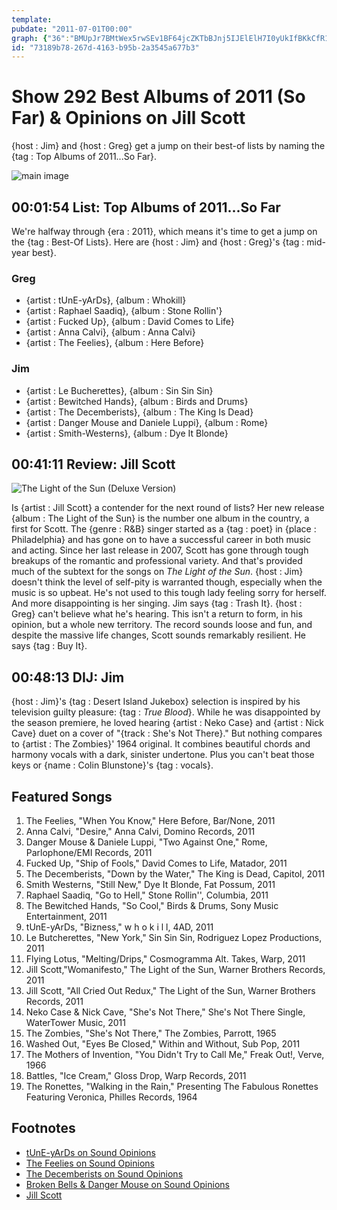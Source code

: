 ```yaml
---
template: 
pubdate: "2011-07-01T00:00"
graph: {"36":"BMUpJr7BMtWex5rwSEv1BF64jcZKTbBJnj5IJElElH7I0yUkIfBKkCfR1jyaBJRKGmo3fV1ScxUBLPeoBDWXTJLSQoH7OeSL3Ork","1WN":"BGBmOq0MRxBGBmOgqUbKBGBmOBGm2bBQsAMq0MRx97qipq0MRxBQsAMX6cfd97qipBHm1G","28D":"X6cfdqYVo9PfsKVqYVo9J06qNqoBuxJ06qNeYfkjJ06qNPfsKVeYfkjqoBuxPfsKVRl6BPRl6BPXCVjT8naS1XCVjT"}
id: "73189b78-267d-4163-b95b-2a3545a677b3"
---
```






# Show 292 Best Albums of 2011 (So Far) & Opinions on Jill Scott

{host : Jim} and {host : Greg} get a jump on their best-of lists by naming the {tag : Top Albums of 2011...So Far}.

![main image](https://static.soundopinions.org/images/2011/bestof2011sofar.jpg)



## 00:01:54 List: Top Albums of 2011...So Far

We're halfway through {era : 2011}, which means it's time to get a jump on the {tag : Best-Of Lists}. Here are {host : Jim} and {host : Greg}'s {tag : mid-year best}.


### Greg

- {artist : tUnE-yArDs}, {album : Whokill}
- {artist : Raphael Saadiq}, {album : Stone Rollin'}
- {artist : Fucked Up}, {album : David Comes to Life}
- {artist : Anna Calvi}, {album : Anna Calvi}
- {artist : The Feelies}, {album : Here Before}


### Jim

- {artist : Le Bucherettes}, {album : Sin Sin Sin}
- {artist : Bewitched Hands}, {album : Birds and Drums}
- {artist : The Decemberists}, {album : The King Is Dead}
- {artist : Danger Mouse and Daniele Luppi}, {album : Rome}
- {artist : Smith-Westerns}, {album : Dye It Blonde}



## 00:41:11 Review: Jill Scott

![The Light of the Sun (Deluxe Version)](https://static.soundopinions.org/assets/292/1WN0.jpg)

Is {artist : Jill Scott} a contender for the next round of lists? Her new release {album : The Light of the Sun} is the number one album in the country, a first for Scott. The {genre : R&B} singer started as a {tag : poet} in {place : Philadelphia} and has gone on to have a successful career in both music and acting. Since her last release in 2007, Scott has gone through tough breakups of the romantic and professional variety. And that's provided much of the subtext for the songs on *The Light of the Sun*. {host : Jim} doesn't think the level of self-pity is warranted though, especially when the music is so upbeat. He's not used to this tough lady feeling sorry for herself. And more disappointing is her singing. Jim says {tag : Trash It}. {host : Greg} can't believe what he's hearing. This isn't a return to form, in his opinion, but a whole new territory. The record sounds loose and fun, and despite the massive life changes, Scott sounds remarkably resilient. He says {tag : Buy It}.



## 00:48:13 DIJ: Jim

{host : Jim}'s {tag : Desert Island Jukebox} selection is inspired by his television guilty pleasure: {tag : *True Blood*}. While he was disappointed by the season premiere, he loved hearing {artist : Neko Case} and {artist : Nick Cave} duet on a cover of "{track : She's Not There}." But nothing compares to {artist : The Zombies}' 1964 original. It combines beautiful chords and harmony vocals with a dark, sinister undertone. Plus you can't beat those keys or {name : Colin Blunstone}'s {tag : vocals}.



## Featured Songs

1. The Feelies, "When You Know," Here Before, Bar/None, 2011
2. Anna Calvi, "Desire," Anna Calvi, Domino Records, 2011
3. Danger Mouse & Daniele Luppi, "Two Against One," Rome, Parlophone/EMI Records, 2011
4. Fucked Up, "Ship of Fools," David Comes to Life, Matador, 2011
5. The Decemberists, "Down by the Water," The King is Dead, Capitol, 2011
6. Smith Westerns, "Still New," Dye It Blonde, Fat Possum, 2011
7. Raphael Saadiq, "Go to Hell," Stone Rollin'', Columbia, 2011
8. The Bewitched Hands, "So Cool," Birds & Drums, Sony Music Entertainment, 2011
9. tUnE-yArDs, "Bizness," w h o k i l l, 4AD, 2011
10. Le Butcherettes, "New York," Sin Sin Sin, Rodriguez Lopez Productions, 2011
11. Flying Lotus, "Melting/Drips," Cosmogramma Alt. Takes, Warp, 2011
12. Jill Scott,"Womanifesto," The Light of the Sun, Warner Brothers Records, 2011
13. Jill Scott, "All Cried Out Redux," The Light of the Sun, Warner Brothers Records, 2011
14. Neko Case & Nick Cave, "She's Not There," She's Not There Single, WaterTower Music, 2011
15. The Zombies, "She's Not There," The Zombies, Parrott, 1965
16. Washed Out, "Eyes Be Closed," Within and Without, Sub Pop, 2011
17. The Mothers of Invention, "You Didn't Try to Call Me," Freak Out!, Verve, 1966
18. Battles, "Ice Cream," Gloss Drop, Warp Records, 2011
19. The Ronettes, "Walking in the Rain," Presenting The Fabulous Ronettes Featuring Veronica, Philles Records, 1964



## Footnotes

- [tUnE-yArDs on Sound Opinions](https://www.youtube.com/playlist?list=PLz9W8F2PZCOoSqbuV4AqZEMenPU4yZdaB)
- [The Feelies on Sound Opinions](http://www.soundopinions.org/show/138)
- [The Decemberists on Sound Opinions](http://www.soundopinions.org/show/80/)
- [Broken Bells & Danger Mouse on Sound Opinions](http://www.soundopinions.org/show/467)
- [Jill Scott](http://missjillscott.com/)